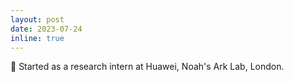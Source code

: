 ```yaml
---
layout: post 
date: 2023-07-24
inline: true
---
```


💼 Started as a research intern at Huawei, Noah's Ark Lab, London.
